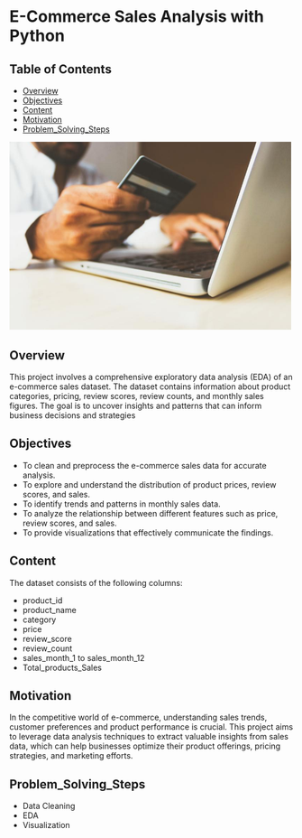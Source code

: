 # E-Commerce Sales Analysis with Python

## Table of Contents
- [Overview](#Overview)
- [Objectives](#Objectives)
- [Content](#Content)
- [Motivation](#Motivation)
- [Problem_Solving_Steps](#Problem_Solving_Steps)

<img src="https://github.com/Thelma-DataNerd/credit-card-fraud-prediction-with-machine-learning/blob/main/credit_card.jpg" width="500"/>




## Overview
This project involves a comprehensive exploratory data analysis (EDA) of an e-commerce sales dataset. 
The dataset contains information about product categories, pricing, review scores, review counts, and monthly sales figures. 
The goal is to uncover insights and patterns that can inform business decisions and strategies

## Objectives
- To clean and preprocess the e-commerce sales data for accurate analysis.
- To explore and understand the distribution of product prices, review scores, and sales.
- To identify trends and patterns in monthly sales data.
- To analyze the relationship between different features such as price, review scores, and sales.
- To provide visualizations that effectively communicate the findings.

## Content
The dataset consists of the following columns:
- product_id
- product_name
- category
- price
- review_score
- review_count
- sales_month_1 to sales_month_12
- Total_products_Sales

## Motivation
In the competitive world of e-commerce, understanding sales trends, customer preferences and
product performance is crucial. This project aims to leverage data analysis techniques to extract 
valuable insights from sales data, which can help businesses optimize their product offerings, pricing strategies, and marketing efforts.

## Problem_Solving_Steps
- Data Cleaning
- EDA
- Visualization
